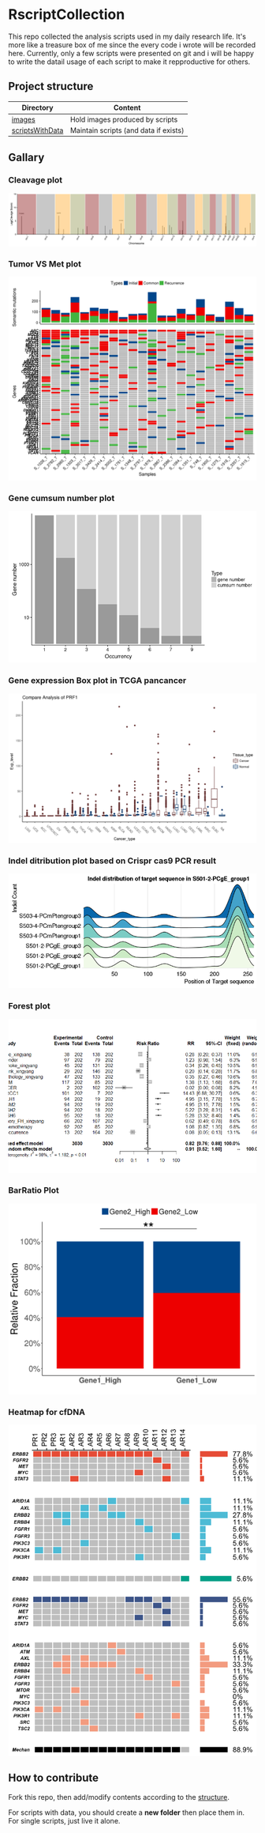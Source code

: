 # RscriptCollection
This repo collected the analysis scripts used in my daily research life. It's more like a treasure box of me since the every code i wrote will be recorded here.
Currently, only a few scripts were presented on git and i will be happy to write the datail usage of each script to make it repproductive for others.

## Project structure

| Directory | Content |
| --------- | ------- |
| [images](images) | Hold images produced by scripts |
| [scriptsWithData](scriptsWithData) | Maintain scripts (and data if exists) |
 
## Gallary

### Cleavage plot

![Cleavage plot](images/cleavage_plot.png)

### Tumor VS Met plot

![Tumor VS Met plot](images/met_VS_tum.png)

### Gene cumsum number plot

![Gene cumsum number plot](images/gene_cumsum_num.png)

### Gene expression Box plot in TCGA pancancer 

![Gene expression boxplot in TCGA](images/geneExpression_tcga.png)

### Indel ditribution plot based on Crispr cas9 PCR result 

![Indel distribution plot](images/Indel_distribution.png)

### Forest plot 

![Forest plot](images/forestplot.png)

### BarRatio Plot

![BarRatioplot](images/barRatioPlot.png)

### Heatmap for cfDNA

![heatmapForcfDNA](images/heatmapForcfDNA.png)

## How to contribute

Fork this repo, then add/modify contents according to the [structure](#project-structure).

For scripts with data, you should create a **new folder** then place them in. For single scripts, just live it alone.
